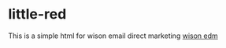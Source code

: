 # little-red
This is a simple html for wison email direct marketing
[wison edm](https://mekader.github.io/little-red/edm_duolie.html)
